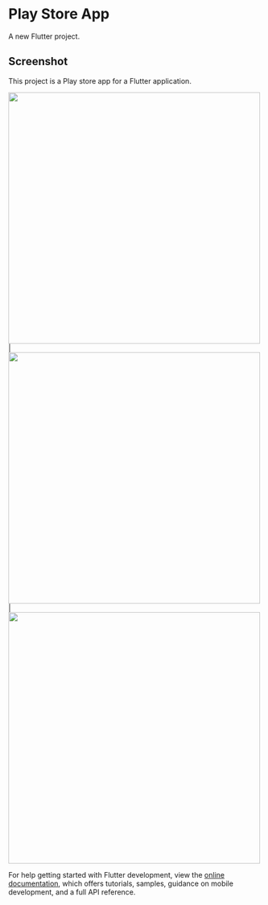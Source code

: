 # Play Store App

A new Flutter project.

## Screenshot

This project is a Play store app for a Flutter application.

<img src = "https://user-images.githubusercontent.com/121785230/221924865-cc1877f0-2892-41b3-bc90-b1c2239faf38.jpg" height = "500px"/> | 
<img src = "https://user-images.githubusercontent.com/121785230/221924986-5e5fcc7b-9a5d-403f-9b62-e1f06266f596.jpg" height = "500px"/> | 
<img src = "https://user-images.githubusercontent.com/121785230/221925221-96dddb77-ad5f-477d-a958-fd2ab48507d4.jpg" height = "500px"/>

For help getting started with Flutter development, view the
[online documentation](https://docs.flutter.dev/), which offers tutorials,
samples, guidance on mobile development, and a full API reference.
